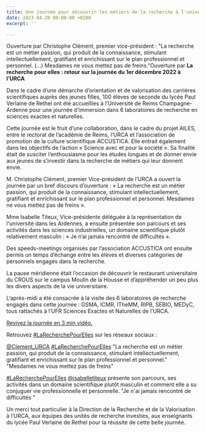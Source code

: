 ```yaml
---
title: Une journée pour découvrir les métiers de la recherche à l'université
date: 2023-04-20 00:00:00 +0200
excerpt: ''

---
```

Ouverture par Christophe Clément, premier vice-président : "La recherche est un métier passion, qui produit de la connaissance, stimulant intellectuellement, gratifiant et enrichissant sur le plan professionnel et personnel. (...) Mesdames ne vous mettez pas de freins."Ouverture par **La recherche pour elles : retour sur la journée du 1er décembre 2022 à l’URCA**

Dans le cadre d’une démarche d’orientation et de valorisation des carrières scientifiques auprès des jeunes filles, 100 élèves de seconde du lycée Paul Verlaine de Rethel ont été accueillies à l’Université de Reims Champagne-Ardenne pour une journée d’immersion dans 6 laboratoires de recherche en sciences exactes et naturelles.

Cette journée est le fruit d’une collaboration, dans le cadre du projet AILES, entre le rectorat de l’académie de Reims, l’URCA et l’association de promotion de la culture scientifique ACCUSTICA. Elle entrait également dans les objectifs de l’action « Science avec et pour la société ». Sa finalité était de susciter l’enthousiasme pour les études longues et de donner envie aux jeunes de s’investir dans la recherche de métiers qui leur donnent envie.

M. Christophe Clément, premier Vice-président de l’URCA a ouvert la journée par un bref discours d’ouverture : « La recherche est un métier passion, qui produit de la connaissance, stimulant intellectuellement, gratifiant et enrichissant sur le plan professionnel et personnel. Mesdames ne vous mettez pas de freins ».

Mme Isabelle Titeux, Vice-présidente déléguée à la représentation de l'université dans les Ardennes, a ensuite présentée son parcours et ses activités dans les sciences industrielles, un domaine scientifique plutôt relativement masculin : « Je n’ai jamais rencontré de difficultés ».

Des speeds-meetings organisés par l’association ACCUSTICA ont ensuite permis un temps d’échange entre les élèves et diverses catégories de personnels engagés dans la recherche.

La pause méridienne était l’occasion de découvrir le restaurant universitaire du CROUS sur le campus Moulin de la Housse et d’appréhender un peu plus les divers aspects de la vie universitaire.

L’après-midi a été consacrée à la visite des 6 laboratoires de recherche engagés dans cette journée : GSMA, ICMR, ITheMM, RIPB, SEBIO, MEDyC, tous rattachés à l’UFR Sciences Exactes et Naturelles de l’URCA.

[Revivez la journée en 3 min vidéo.  ](https://mediacenter.univ-reims.fr/videos/?video=MEDIA230124155941167&autostart=true)

Retrouvez [#LaRecherchePourElles](https://twitter.com/hashtag/LaRecherchePourElles?src=hashtag_click) sur les réseaux sociaux :

[@Clement_URCA](https://twitter.com/Clement_URCA) [#LaRecherchePourElles](https://twitter.com/hashtag/LaRecherchePourElles?src=hashtag_click) "La recherche est un métier passion, qui produit de la connaissance, stimulant intellectuellement, gratifiant et enrichissant sur le plan professionnel et personnel." "Mesdames ne vous mettez pas de freins"

[#LaRecherchePourElles](https://twitter.com/hashtag/LaRecherchePourElles?src=hashtag_click) [@isabelletiteux](https://twitter.com/isabelletiteux) présente son parcours, ses activités dans un domaine scientifique plutôt masculin et comment elle a su conjuguer vie professionnelle et personnelle. "Je n'ai jamais rencontré de difficultés "

Un merci tout particulier à la Direction de la Recherche et de la Valorisation à l’URCA, aux équipes des unités de recherche investies, aux enseignants du lycée Paul Verlaine de Rethel pour la réussite de cette belle journée.